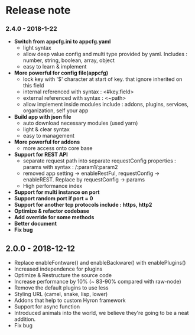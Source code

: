 # Release note

### 2.4.0 - 2018-1-22

-   **Switch from appcfg.ini to appcfg.yaml**
    -   light syntax
    -   allow deep value config and multi type provided by yaml. Includes : number, string, boolean, array, object
    -   easy to learn & implement
-   **More powerful for config file(appcfg)**
    -   lock key with '\$' character at start of key. that ignore inherited on this field
    -   internal referenced with syntax : &lt;\#key.field&gt;
    -   external referenced with syntax : &lt;~path&gt;
    -   allow implement inside modules include : addons, plugins, services, organization, self your app
-   **Build app with json file**
    -   auto download necessary modules (used yarn)
    -   light & clear syntax
    -   easy to management
-   **More powerful for addons**
    -   more access onto core base
-   **Support for REST API**
    -   separate request path into separate requestConfig properties : params with syntax : /:param1/:param2
    -   removed app setting -&gt; enableRestFul, requestConfig -&gt; enableREST. Replace by requestConfig -&gt; params
    -   High performance index
-   **Support for multi instance on port**
-   **Support random port if port = 0**
-   **Support for another tcp protocols include : https, http2**
-   **Optimize & refactor codebase**
-   **Add override for some methods**
-   **Better document**
-   **Fix bug**

## 2.0.0 - 2018-12-12

-   Replace enableFontware() and enableBackware() with enablePlugins()
-   Increased independence for plugins
-   Optimize & Restructure the source code
-   Increase performance by 10% (~ 83-90% compared with raw-node)
-   Remove the default plugins to use less
-   Styling URL (camel, snake, lisp, lower)
-   Addons that help to custom Hyron framework
-   Support for async function
-   Introduced animals into the world, we believe they're going to be a neat addition.
-   Fix bug
